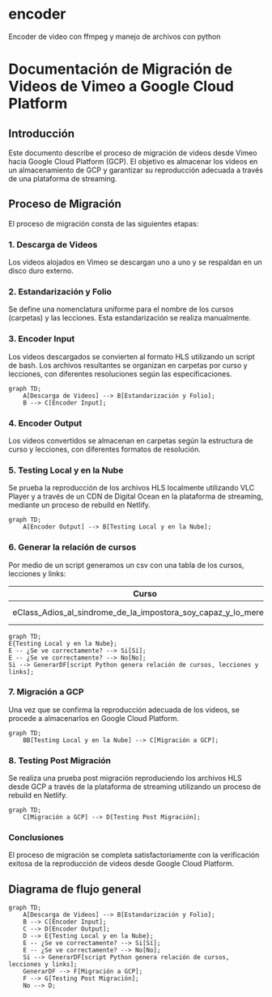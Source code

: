 # encoder
Encoder de video con ffmpeg y manejo de archivos con python

# Documentación de Migración de Videos de Vimeo a Google Cloud Platform

## Introducción

Este documento describe el proceso de migración de videos desde Vimeo hacia Google Cloud Platform (GCP). El objetivo es almacenar los videos en un almacenamiento de GCP y garantizar su reproducción adecuada a través de una plataforma de streaming.

## Proceso de Migración

El proceso de migración consta de las siguientes etapas:

### 1. Descarga de Videos

Los videos alojados en Vimeo se descargan uno a uno y se respaldan en un disco duro externo.

### 2. Estandarización y Folio

Se define una nomenclatura uniforme para el nombre de los cursos (carpetas) y las lecciones. Esta estandarización se realiza manualmente.

### 3. Encoder Input

Los videos descargados se convierten al formato HLS utilizando un script de bash. Los archivos resultantes se organizan en carpetas por curso y lecciones, con diferentes resoluciones según las especificaciones.

```mermaid
graph TD;
    A[Descarga de Videos] --> B[Estandarización y Folio];
    B --> C[Encoder Input];
```
### 4. Encoder Output
Los videos convertidos se almacenan en carpetas según la estructura de curso y lecciones, con diferentes formatos de resolución.

### 5. Testing Local y en la Nube
Se prueba la reproducción de los archivos HLS localmente utilizando VLC Player y a través de un CDN de Digital Ocean en la plataforma de streaming, mediante un proceso de rebuild en Netlify.

```mermaid
graph TD;
    A[Encoder Output] --> B[Testing Local y en la Nube];
```
### 6. Generar la relación de cursos
Por medio de un script generamos un csv con una tabla de los cursos, lecciones y links:

|Curso|Lección|ruta master.m3u8|link server|
|-----|-------|----------------|-----------|
|eClass_Adios_al_sindrome_de_la_impostora_soy_capaz_y_lo_merezco|00-TS|hls\eClass_Adios_al_sindrome_de_la_impostora_soy_capaz_y_lo_merezco\00-TS\master.m3u8|http://example.com/master.m3u8|

```mermaid
graph TD;
E{Testing Local y en la Nube};
E -- ¿Se ve correctamente? --> Si[Sí];
E -- ¿Se ve correctamente? --> No[No];
Si --> GenerarDF[script Python genera relación de cursos, lecciones y links];
```

### 7. Migración a GCP
Una vez que se confirma la reproducción adecuada de los videos, se procede a almacenarlos en Google Cloud Platform.
```mermaid
graph TD;
    BB[Testing Local y en la Nube] --> C[Migración a GCP];
```
### 8. Testing Post Migración
Se realiza una prueba post migración reproduciendo los archivos HLS desde GCP a través de la plataforma de streaming utilizando un proceso de rebuild en Netlify.
```mermaid
graph TD;
    C[Migración a GCP] --> D[Testing Post Migración];
```
### Conclusiones
El proceso de migración se completa satisfactoriamente con la verificación exitosa de la reproducción de videos desde Google Cloud Platform.
## Diagrama de flujo general
```mermaid
graph TD;
    A[Descarga de Videos] --> B[Estandarización y Folio];
    B --> C[Encoder Input];
    C --> D[Encoder Output];
    D --> E{Testing Local y en la Nube};
    E -- ¿Se ve correctamente? --> Si[Sí];
    E -- ¿Se ve correctamente? --> No[No];
    Si --> GenerarDF[script Python genera relación de cursos, lecciones y links];
    GenerarDF --> F[Migración a GCP];
    F --> G[Testing Post Migración];
    No --> D;

```
